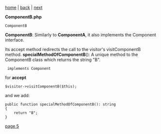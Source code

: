 [home](./page01.md) | [back](./page03.md) | [next](./page05.md)

**ComponentB.php**
```
ComponentB
```
**ComponentB**: Similarly to **ComponentA**, it also implements the Component interface. 

Its accept method redirects the call to the visitor's visitComponentB method.
**specialMethodOfComponentB**(): A unique method to the ComponentB class which returns the string "B".

```
 implements Component
```
for **accept**
```
$visitor->visitComponentB($this);
```
and we add:
```
public function specialMethodOfComponentB(): string
{
    return "B";
}
```


[page 5](./page05.md)
